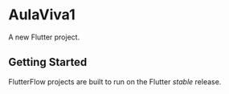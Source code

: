 # AulaViva1

A new Flutter project.

## Getting Started

FlutterFlow projects are built to run on the Flutter _stable_ release.
